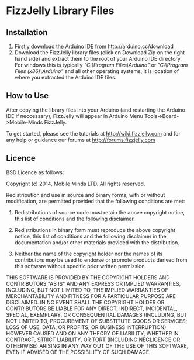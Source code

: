 FizzJelly Library Files
=========

Installation
----------

1. Firstly download the Arduino IDE from http://arduino.cc/download
2. Download the FizzJelly library files (click on Download Zip on the right hand side) and extract them to the root of your Arduino IDE directory. For windows this is typically *"C:\Program Files\Arduino"* or *"C:\Program Files (x86)\Arduino"* and all other operating systems, it is location of where you extracted the Arduino IDE files.

How to Use
----------
After copying the library files into your Arduino (and restarting the Arduino IDE if neccessary), FizzJelly will appear in Arduino Menu Tools->Board->Mobile-Minds FizzJelly.

To get started, please see the tutorials at http://wiki.fizzjelly.com and for any help or guidance our forums at http://forums.fizzjelly.com


Licence
----------

BSD Licence as follows:

  Copyright (c) 2014, Mobile Minds LTD.
  All rights reserved.

  Redistribution and use in source and binary forms, with or without modification, are permitted provided that the following conditions are met:

  1. Redistributions of source code must retain the above copyright notice, this list of conditions and the following disclaimer.

  2. Redistributions in binary form must reproduce the above copyright notice, this list of conditions and the following disclaimer in the documentation and/or other materials provided with the distribution.

  3. Neither the name of the copyright holder nor the names of its contributors may be used to endorse or promote products derived from this software without specific prior written permission.

  THIS SOFTWARE IS PROVIDED BY THE COPYRIGHT HOLDERS AND CONTRIBUTORS "AS IS" AND ANY EXPRESS OR IMPLIED WARRANTIES, INCLUDING, BUT NOT LIMITED TO, THE IMPLIED WARRANTIES OF MERCHANTABILITY AND FITNESS FOR A PARTICULAR PURPOSE ARE DISCLAIMED. IN NO EVENT SHALL THE COPYRIGHT HOLDER OR CONTRIBUTORS BE LIABLE FOR ANY DIRECT, INDIRECT, INCIDENTAL, SPECIAL, EXEMPLARY, OR CONSEQUENTIAL DAMAGES (INCLUDING, BUT NOT LIMITED TO, PROCUREMENT OF SUBSTITUTE GOODS OR SERVICES; LOSS OF USE, DATA, OR PROFITS; OR BUSINESS INTERRUPTION) HOWEVER CAUSED AND ON ANY THEORY OF LIABILITY, WHETHER IN CONTRACT, STRICT LIABILITY, OR TORT (INCLUDING NEGLIGENCE OR OTHERWISE) ARISING IN ANY WAY OUT OF THE USE OF THIS SOFTWARE, EVEN IF ADVISED OF THE POSSIBILITY OF SUCH DAMAGE.

